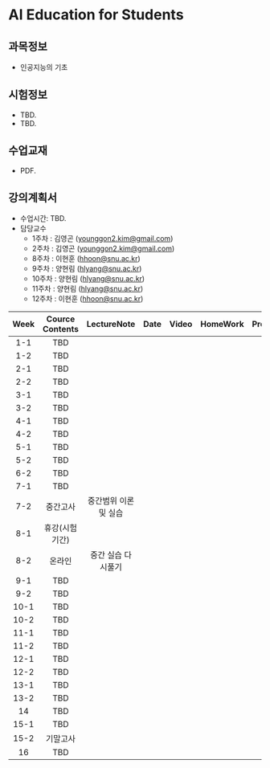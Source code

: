 # AI Education for Students

## 과목정보
- 인공지능의 기초
  
## 시험정보
- TBD.
- TBD.

## 수업교재
- PDF.

## 강의계획서
- 수업시간: TBD. 
- 담당교수
  - 1주차 : 김영곤 (younggon2.kim@gmail.com)
  - 2주차 : 김영곤 (younggon2.kim@gmail.com)
  - 8주차 : 이현훈 (hhoon@snu.ac.kr)
  - 9주차 : 양현림 (hlyang@snu.ac.kr)
  - 10주차 : 양현림 (hlyang@snu.ac.kr)
  - 11주차 : 양현림 (hlyang@snu.ac.kr)
  - 12주차 : 이현훈 (hhoon@snu.ac.kr)

| Week | Cource Contents | LectureNote | Date | Video | HomeWork | Prof. |
|:---:|:---:|:---:|:---:|:---:|:---:|:---:|
| 1-1 | TBD |  | |  |  |
| 1-2 | TBD |  | |  |  |
| 2-1 | TBD |  | |  |  |
| 2-2 | TBD |  | |  |  |
| 3-1 | TBD |  | |  |  |
| 3-2 | TBD |  | |  |  |
| 4-1 | TBD |  | |  |  |
| 4-2 | TBD |  | |  |  |
| 5-1 | TBD |  | |  |  |
| 5-2 | TBD |  | |  |  |
| 6-2 | TBD |  | |  |  |
| 7-1 | TBD |  | |  |  |
| 7-2 | 중간고사 | 중간범위 이론 및 실습 | | | |  |
| 8-1 | 휴강(시험기간) | | | | |  |
| 8-2 | 온라인 | 중간 실습 다시풀기 | |  |  |  |
| 9-1 | TBD |  | |  |  |
| 9-2 | TBD |  | |  |  |
| 10-1 | TBD |  | |  |  |
| 10-2 | TBD |  | |  |  |
| 11-1 | TBD |  | |  |  |
| 11-2 | TBD |  | |  |  |
| 12-1 | TBD |  | |  |  |
| 12-2 | TBD |  | |  |  |
| 13-1 | TBD |  | |  |  |
| 13-2 | TBD | | | | |  |
| 14 | TBD | |  |  | |  |
| 15-1 | TBD | |  |  | |  |
| 15-2 | 기말고사 | | |  | |  |
| 16 | TBD |  | |  |  |


